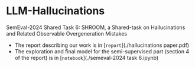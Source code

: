 # LLM-Hallucinations
SemEval-2024 Shared Task 6: SHROOM, a Shared-task on Hallucinations and Related Observable Overgeneration Mistakes

- The report describing our work is in [`report`](./hallucinations paper.pdf)
- The exploration and final model for the semi-supervised part (section 4 of the report) is in [`notebook`](./semeval-2024 task 6.ipynb)
